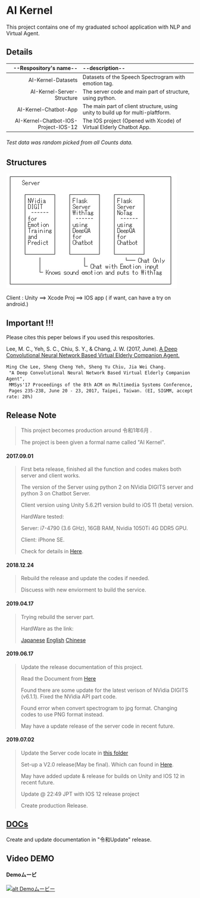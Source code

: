 # AI Kernel

This project contains one of my graduated school application with NLP and Virtual Agent.

## Details 
|    --Respository's name--            |      --description--                                                            |
| ------------------------------------:|:------------------------------------------------------------------------------- |
| AI-Kernel-Datasets                   | Datasets of the Speech Spectrogram with emotion tag.                            |
| AI-Kernel-Server-Structure           | The server code and main part of structure, using python.                       |
| AI-Kernel-Chatbot-App                | The main part of client structure, using unity to build up for multi-plaftform. |
| AI-Kernel-Chatbot-IOS-Project-IOS-12 | The IOS project (Opened with Xcode) of Virtual Elderly Chatbot App.             |

###### Test data was random picked from all Counts data.

## Structures

![alt text](/StructureMap.png)

 Client : Unity ==> Xcode Proj ==> IOS app ( if want, can have a try on android.)

## Important !!!

Please cites this peper belows if you used this respositories.

Lee, M. C., Yeh, S. C., Chiu, S. Y., & Chang, J. W. (2017, June). [A Deep Convolutional Neural Network Based Virtual Elderly Companion Agent.](http://dl.acm.org/citation.cfm?id=3083220)

```
Ming Che Lee, Sheng Cheng Yeh, Sheng Yu Chiu, Jia Wei Chang.
 "A Deep Convolutional Neural Network Based Virtual Elderly Companion Agent",
 MMSys'17 Proceedings of the 8th ACM on Multimedia Systems Conference,
 Pages 235-238, June 20 - 23, 2017, Taipei, Taiwan. (EI, SIGMM, accept rate: 28%)
```

## Release Note

> This project becomes production around 令和1年6月 . 
>
> The project is been given a formal name called "AI Kernel". 

#### 2017.09.01

> First beta release, finished all the function and codes makes both server and client works. 
>
> The version of the Server using python 2 on NVidia DIGITS server and python 3 on Chatbot Server. 
>
> Client version using Unity 5.6.2f1 version build to iOS 11 (beta) version. 
>
> HardWare tested: 
>
> Server: i7-4790 (3.6 GHz), 16GB RAM, Nvidia 1050Ti 4G DDR5 GPU. 
>
> Client: iPhone SE. 
>
> Check for details in [Here](https://github.com/AkishinoShiame/Graduated-Project). 

#### 2018.12.24

> Rebuild the release and update the codes if needed. 
>
> Discuess with new enviorment to build the service.  

#### 2019.04.17

> Trying rebuild the server part.
>
> HardWare as the link:
>
> [Japanese](.Docs#%E3%83%8F%E3%83%BC%E3%83%89%E3%82%A6%E3%82%A7%E3%82%A2%E3%81%AE%E6%BA%96%E5%82%99) [English](.Docs#hardware-prepration) [Chinese](.Docs#%E7%A1%AC%E9%AB%94%E9%85%8D%E7%BD%AE) 

#### 2019.06.17

> Update the release documentation of this project. 
>
> Read the Document from [Here](.Docs#content--%E7%9B%AE%E6%AC%A1--%E7%9B%AE%E9%8C%84) 
>
> Found there are some update for the latest verison of NVidia DIGITS (v6.1.1). Fixed the NVidia API part code. 
>
> Found error when convert spectrogram to jpg format. Changing codes to use PNG format instead. 
>
> May have a update release of the server code in recent future. 

#### 2019.07.02

> Update the Server code locate in [this folder](Virtual-Elderly-Chatbot-Server-Structure) 
>
> Set-up a V2.0 release(May be final). Which can found in [Here](https://github.com/AkishinoShiame/Virtual-Elderly-Chatbot-Server-Structure/releases/tag/V2.0). 
>
> May have added update & release for builds on Unity and IOS 12 in recent future.
>
> Update @ 22:49 JPT with IOS 12 release project 
>
> Create production Release.

## [DOCs](.Docs#content--%E7%9B%AE%E6%AC%A1--%E7%9B%AE%E9%8C%84)

Create and update documentation in "令和Update" release.

## Video DEMO

#### Demoムービ

[![alt Demoムービー](http://i3.ytimg.com/vi/OdDjb4pAgkU/maxresdefault.jpg)](https://youtu.be/OdDjb4pAgkU "Demoムービー０１")

